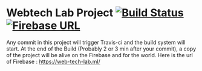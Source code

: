 # Webtech Lab Project  <a href="https://travis-ci.org/slu-geeks/webtech_lab_project"><img src="https://travis-ci.org/slu-geeks/webtech_lab_project.svg?branch=master" alt="Build Status"/></a> <a href="https://web-tech-lab.ml/"><img src="http://i.imgur.com/vO3AV6u.png" alt="Firebase URL" /></a>

Any commit in this project will trigger Travis-ci and the build system will start.
At the end of the Build (Probably 2 or 3 min after your commit), a copy of the project will be alive on the Firebase and for the world. Here is the url of Firebase :
https://web-tech-lab.ml/


